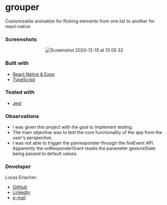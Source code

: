 # grouper

Customizable animation for flicking elements from one list to another for react-native

### Screenshots

<p align="center"><img alt="Screenshot 2020-12-15 at 13 05 32" src="https://user-images.githubusercontent.com/62465231/103072542-0aaec880-45c6-11eb-8b0e-5d6a81c66bef.png"></p>

### Built with
- [React Native & Expo](https://reactnative.dev)
- [TypeScript](https://www.typescriptlang.org)

### Tested with 
- [Jest](https://jestjs.io/)

### Observations

- I was given this project with the goal to implement testing.
- The main objective was to test the core functionality of the app from the user's perspective.
- I was not able to trigger the panresponder through the fireEvent API. Apparently the onResponderGrant resets the parameter gestureState being passed to default values. 

### Developer
Lucas Erlacher:
  - [GitHub](https://github.com/lucaserly)
  - [LinkedIn](https://www.linkedin.com/in/lucaserlacher/)
  - [e-mail](mailto:l.erlacher@icloud.com)
